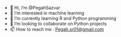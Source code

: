 - 👋 Hi, I’m @PegahSazvar
- 👀 I’m interested in machine learning
- 🌱 I’m currently learning R and Python programming
- 💞️ I’m looking to collaborate on Python projects
- 📫 How to reach me : Pegah.sr01@gmail.com

<!---
PegahSazvar/PegahSazvar is a ✨ special ✨ repository because its `README.md` (this file) appears on your GitHub profile.
You can click the Preview link to take a look at your changes.
--->
